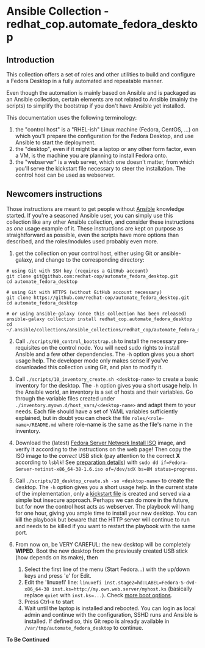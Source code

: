 # Ansible Collection - redhat\_cop.automate\_fedora\_desktop

## Introduction

This collection offers a set of roles and other utilities to build and configure a Fedora Desktop in a fully automated and repeatable manner.

Even though the automation is mainly based on Ansible and is packaged as an Ansible collection, certain elements are not related to Ansible (mainly the scripts) to simplify the bootstrap if you don't have Ansible yet installed.

This documentation uses the following terminology:

1. the "control host" is a "RHEL-ish" Linux machine (Fedora, CentOS, ...) on which you'll prepare the configuration for the Fedora Desktop, and use Ansible to start the deployment.
1. the "desktop", even if it might be a laptop or any other form factor, even a VM, is the machine you are planning to install Fedora onto.
1. the "webserver" is a web server, which one doesn't matter, from which you'll serve the kickstart file necessary to steer the installation.
The control host can be used as webserver.

## Newcomers instructions

Those instructions are meant to get people without [Ansible](https://ansible.com) knowledge started.
If you're a seasoned Ansible user, you can simply use this collection like any other Ansible collection, and consider these instructions as _one_ usage example of it.
These instructions are kept on purpose as straightforward as possible, even the scripts have more options than described, and the roles/modules used probably even more.

1. get the collection on your control host, either using Git or ansible-galaxy, and change to the corresponding directory:

```
# using Git with SSH key (requires a GitHub account)
git clone git@github.com:redhat-cop/automate_fedora_desktop.git
cd automate_fedora_desktop

# using Git with HTTPS (without GitHub account necessary)
git clone https://github.com/redhat-cop/automate_fedora_desktop.git
cd automate_fedora_desktop

# or using ansible-galaxy (once this collection has been released)
ansible-galaxy collection install redhat_cop.automate_fedora_desktop
cd ~/.ansible/collections/ansible_collections/redhat_cop/automate_fedora_desktop/
```

2. Call `./scripts/00_control_bootstrap.sh` to install the necessary pre-requisites on the control node.
You will need sudo rights to install Ansible and a few other dependencies.
The `-h` option gives you a short usage help.
The developer mode only makes sense if you've downloaded this collection using Git, and plan to modify it.

3. Call `./scripts/10_inventory_create.sh <desktop-name>` to create a basic inventory for the desktop.
The `-h` option gives you a short usage help.
In the Ansible world, an inventory is a set of hosts and their variables.
Go through the variable files created under `./inventory.myown.d/host_vars/<desktop-name>` and adapt them to your needs.
Each file should have a set of YAML variables sufficiently explained, but in doubt you can check the file `roles/<role-name>/README.md` where role-name is the same as the file's name in the inventory.

4. Download the (latest) [Fedora Server Network Install ISO](https://fedoraproject.org/server/download/) image, and verify it according to the instructions on the web page!
Then copy the ISO image to the _correct_ USB stick (pay attention to the correct **X** according to `lsblk`! See [preparation details](https://docs.fedoraproject.org/en-US/fedora-server/installation/#_preparations)) with `sudo dd if=Fedora-Server-netinst-x86_64-38-1.6.iso of=/dev/sdX bs=8M status=progress`.

5. Call `./scripts/20_desktop_create.sh -so <desktop-name>` to create the desktop.
The `-h` option gives you a short usage help.
In the current state of the implementation, only a [kickstart file](https://docs.fedoraproject.org/en-US/fedora/f36/install-guide/appendixes/Kickstart_Syntax_Reference/) is created and served via a simple but insecure approach.
Perhaps we can do more in the future, but for now the control host acts as webserver.
The playbook will hang for one hour, giving you ample time to install your new desktop.
You can kill the playbook but beware that the HTTP server will continue to run and needs to be killed if you want to restart the playbook with the same port.

6. From now on, be VERY CAREFUL: the new desktop will be completely **WIPED**.
   Boot the new desktop from the previously created USB stick (how depends on its make), then
    1. Select the first line of the menu (Start Fedora...) with the up/down keys and press 'e' for Edit.
    2. Edit the 'linuxefi' line: `linuxefi inst.stage2=hd:LABEL=Fedora-S-dvd-x86_64-38 inst.ks=http://my.own.web.server/myhost.ks` (basically replace `quiet` with `inst.ks=...`).
Check [more boot options](https://docs.fedoraproject.org/en-US/fedora/rawhide/install-guide/advanced/Boot_Options/).
    3. Press Ctrl-x to start
    4. Wait until the laptop is installed and rebooted.
You can login as local admin and continue with the configuration, SSHD runs and Ansible is installed.
If defined so, this Git repo is already available in `/var/tmp/automate_fedora_desktop` to continue.

**To Be Continued**
